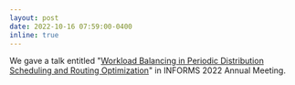 ```yaml
---
layout: post
date: 2022-10-16 07:59:00-0400
inline: true
---
```


We gave a talk entitled "[Workload Balancing in Periodic Distribution Scheduling and Routing Optimization](https://www.abstractsonline.com/pp8/#!/10693/presentation/4550)" in INFORMS 2022 Annual Meeting.